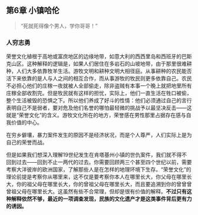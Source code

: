 ## 第6章 小镇哈伦

> “死就死得像个男人，学你哥哥！”

### 人穷志勇

荣誉文化植根于高地或富庶地区的边缘地带，如意大利的西西里岛和西班牙的巴斯克山区。这种解释的逻辑是，如果人们居住在多岩石的山坡地带，由于那里很难耕种，人们大多依靠牧羊生活。游牧文明和耕种文明大相径庭。从事耕种的农民能否活下来依靠的是人与人之间的相互合作，而从事游牧的牧民则更多依靠自己。农民不必担心他们的庄稼一夜就被人全部偷走，除非盗贼有本事一个晚上就把地里所有庄稼全部收割完。但是牧民就有这样的担忧，实际上，他们一直生活在牲口被偷，整个生活被毁的恐惧之下。所以他们养成了好斗的性情：他们必须通过自己的言行表明自己不是弱者，要对危及他们名誉的哪怕最轻微的挑战予以最坚决反击——这就是“荣誉文化”的含义。游牧文化所在的地方，荣誉感在男性那里占据存在感与自我价值的中心。

在穷乡僻壤，暴力案件发生的原因不是经济状况，而是个人尊严，人们实际上是为自己的荣誉而战。

但是如果我们想深入理解19世纪发生在肯塔基州小镇的世仇案件，我们就不得不回到过去——回到不止一两代的过去。你需要回顾两三个甚至四个世纪以前，需要考察大洋彼岸的欧洲国家，了解那些人是在怎样的地理环境下生存。“荣誉文化”的理论前提是考察你从哪里来，这不仅是要考察你本人在哪里长大，你父母在哪里长大，你的祖父母在哪里长大，你的曾祖父母在哪里长大，而且要追溯到你的曾曾曾曾祖父母在哪里长大。这虽然有些不合常理，但却是很有价值的解释。**不过只有这种解释依然不够，最近的一项调查发现，民族的文化遗产才是这类事件背后更有力的诱因。**